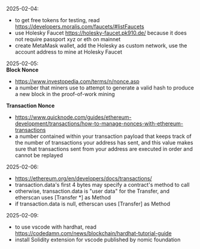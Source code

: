 2025-02-04: 
- to get free tokens for testing, read https://developers.moralis.com/faucets/#listFaucets
- use Holesky Faucet https://holesky-faucet.pk910.de/ because it does not require passport xyz or eth on mainnet
- create MetaMask wallet, add the Holesky as custom network, use the account address to mine at Holesky Faucet

2025-02-05:  \
**Block Nonce**
- https://www.investopedia.com/terms/n/nonce.asp
- a number that miners use to attempt to generate a valid hash to produce a new block in the proof-of-work mining

**Transaction Nonce**
- https://www.quicknode.com/guides/ethereum-development/transactions/how-to-manage-nonces-with-ethereum-transactions
- a number contained within your transaction payload that keeps track of the number of transactions your address has sent, and this value makes sure that transactions sent from your address are executed in order and cannot be replayed

2025-02-06: 
- https://ethereum.org/en/developers/docs/transactions/
- transaction.data's first 4 bytes may specify a contract's method to call
- otherwise, transaction.data is "user data" for the Transfer, and etherscan uses [Transfer *] as Method
- if transaction.data is null, etherscan uses [Transfer] as Method

2025-02-09:
- to use vscode with hardhat, read https://codedamn.com/news/blockchain/hardhat-tutorial-guide
- install Solidity extension for vscode published by nomic foundation 

